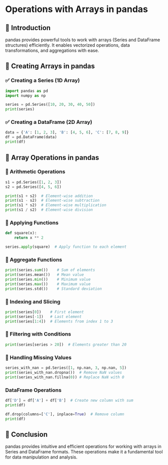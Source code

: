 # Operations with Arrays in pandas

## 📌 Introduction  
pandas provides powerful tools to work with arrays (Series and DataFrame structures) efficiently. It enables vectorized operations, data transformations, and aggregations with ease.

## 📌 Creating Arrays in pandas  
### ✅ Creating a Series (1D Array)  
```python
import pandas as pd
import numpy as np

series = pd.Series([10, 20, 30, 40, 50])
print(series)
```

### ✅ Creating a DataFrame (2D Array)  
```python
data = {'A': [1, 2, 3], 'B': [4, 5, 6], 'C': [7, 8, 9]}
df = pd.DataFrame(data)
print(df)
```

## 📌 Array Operations in pandas  
### 🔹 Arithmetic Operations  
```python
s1 = pd.Series([1, 2, 3])
s2 = pd.Series([4, 5, 6])

print(s1 + s2)  # Element-wise addition
print(s1 - s2)  # Element-wise subtraction
print(s1 * s2)  # Element-wise multiplication
print(s1 / s2)  # Element-wise division
```

### 🔹 Applying Functions  
```python
def square(x):
    return x ** 2

series.apply(square)  # Apply function to each element
```

### 🔹 Aggregate Functions  
```python
print(series.sum())    # Sum of elements
print(series.mean())   # Mean value
print(series.min())    # Minimum value
print(series.max())    # Maximum value
print(series.std())    # Standard deviation
```

### 🔹 Indexing and Slicing  
```python
print(series[0])    # First element
print(series[-1])   # Last element
print(series[1:4])  # Elements from index 1 to 3
```

### 🔹 Filtering with Conditions  
```python
print(series[series > 20])  # Elements greater than 20
```

### 🔹 Handling Missing Values  
```python
series_with_nan = pd.Series([1, np.nan, 3, np.nan, 5])
print(series_with_nan.dropna())  # Remove NaN values
print(series_with_nan.fillna(0)) # Replace NaN with 0
```

### DataFrame Operations  
```python
df['D'] = df['A'] + df['B']  # Create new column with sum
print(df)

df.drop(columns=['C'], inplace=True)  # Remove column
print(df)
```

## 📌 Conclusion  
pandas provides intuitive and efficient operations for working with arrays in Series and DataFrame formats. These operations make it a fundamental tool for data manipulation and analysis.

